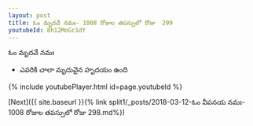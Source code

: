 ```yaml
---
layout: post
title: ఓం మృదవే నమః- 1008 రోజుల తపస్సులో రోజు  299
youtubeId: 8h12MoGc1dY
---
```

 
 
 ఓం మృదవే నమః  
 
 -  ఎవరికి చాలా మృదువైన హృదయం ఉంది 
 
  
 
  
 
 
 
 
 
 


{% include youtubePlayer.html id=page.youtubeId %}
 
[Next]({{ site.baseurl }}{% link  split1/_posts/2018-03-12-ఓం వీపనయ నమః- 1008 రోజుల తపస్సులో రోజు  298.md%})
 
